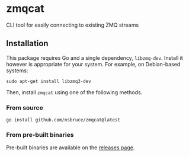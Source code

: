# zmqcat

CLI tool for easily connecting to existing ZMQ streams

## Installation

This package requires Go and a single dependency, `libzmq-dev`. Install it however is appropriate for your system. For example, on Debian-based systems:

```shell
sudo apt-get install libzmq3-dev
```

Then, install `zmqcat` using one of the following methods.

### From source

```shell
go install github.com/nsbruce/zmqcat@latest
```

### From pre-built binaries

Pre-built binaries are available on the [releases page](https://github.com/nsbruce/zmqcat/releases).
